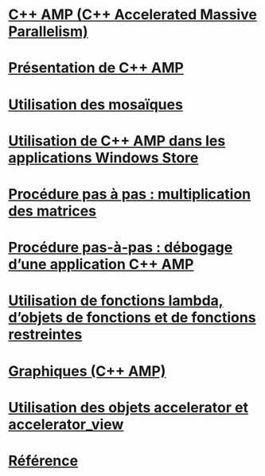 # [C++ AMP (C++ Accelerated Massive Parallelism)](cpp-amp-cpp-accelerated-massive-parallelism.md)
# [Présentation de C++ AMP](cpp-amp-overview.md)
# [Utilisation des mosaïques](using-tiles.md)
# [Utilisation de C++ AMP dans les applications Windows Store](using-cpp-amp-in-windows-store-apps.md)
# [Procédure pas à pas : multiplication des matrices](walkthrough-matrix-multiplication.md)
# [Procédure pas-à-pas : débogage d’une application C++ AMP](walkthrough-debugging-a-cpp-amp-application.md)
# [Utilisation de fonctions lambda, d’objets de fonctions et de fonctions restreintes](using-lambdas-function-objects-and-restricted-functions.md)
# [Graphiques (C++ AMP)](graphics-cpp-amp.md)
# [Utilisation des objets accelerator et accelerator_view](using-accelerator-and-accelerator-view-objects.md)
# [Référence](reference/toc.md)